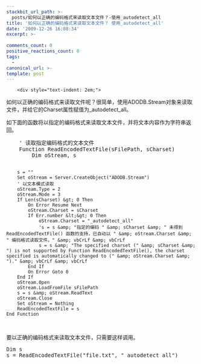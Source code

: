 ```yaml
---
stackbit_url_path: >-
  posts/如何以正确的编码格式来读取文本文件？-使用_autodetect_all
title: '如何以正确的编码格式来读取文本文件？ 使用_autodetect_all'
date: '2009-12-26 16:08:34'
excerpt: >-
  
comments_count: 0
positive_reactions_count: 0
tags: 
  - 
canonical_url: >-
template: post
---
```


        <div style="text-indent: 2em;">
<p>如何以正确的编码格式来读取文件呢？很简单，使用ADODB.Stream对象来读取文件，并给它的Charset属性赋值为_autodetect_all。</p>
<p>如下面的函数将以指定的编码格式来读取文本文件，并将文本内容作为字符串返回。</p>
<pre style="text-indent: 0;" class="brush: vb">    ' 读取指定编码格式的文本文件
    Function ReadEncodedTextFile(sFilePath, sCharset)
        Dim oStream, s
        
        s = ""
        Set oStream = Server.CreateObject("ADODB.Stream")
        ' 以文本模式读取
        oStream.Type = 2
        oStream.Mode = 3
        If Len(sCharset) &gt; 0 Then
            On Error Resume Next
            oStream.Charset = sCharset
            If Err.number &lt;&gt; 0 Then
                oStream.Charset = "_autodetect_all"
                's = s &amp; "指定的编码 " &amp; sCharset &amp; " 未得到 ReadEncodedTextFile() 函数的支持，已自动以 " &amp; oStream.Charset &amp; " 编码格式读取文件。" &amp; vbCrLf &amp; vbCrLf
                s = s &amp; "The specified charset (" &amp; sCharset &amp; ") is not supported by Function ReadEncodedTextFile(), the charset specified is automatically changed to (" &amp; oStream.Charset &amp; ")." &amp; vbCrLf &amp; vbCrLf
            End If
            On Error Goto 0
        End If
        oStream.Open 
        oStream.LoadFromFile sFilePath
        s = s &amp; oStream.ReadText 
        oStream.Close
        Set oStream = Nothing
        ReadEncodedTextFile = s
    End Function
</pre>
<p>要以正确的编码格式来读取文本文件，只需要这样调用。</p>
<pre class="brush: vb" style="text-indent: 0;">Dim s 
s = ReadEncodedTextFile("file.txt", "_autodetect_all")
</pre>
</div>
      